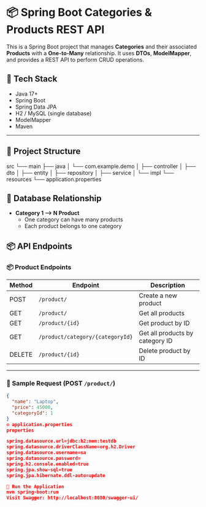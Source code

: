 # 📦 Spring Boot Categories & Products REST API

This is a Spring Boot project that manages **Categories** and their associated **Products** 
with a **One-to-Many** relationship. It uses **DTOs**, **ModelMapper**,
and provides a REST API to perform CRUD operations.

## 🧱 Tech Stack

- Java 17+
- Spring Boot
- Spring Data JPA
- H2 / MySQL (single database)
- ModelMapper
- Maven

---

## 📁 Project Structure

src
└── main
├── java
│ └── com.example.demo
│ ├── controller
│ ├── dto
│ ├── entity
│ ├── repository
│ ├── service
│ └── impl
└── resources
└── application.properties

## 🔗 Database Relationship

- **Category 1 ⟶ N Product**
  - One category can have many products
  - Each product belongs to one category
## 📦 API Endpoints

### 📦 Product Endpoints

| Method | Endpoint                         | Description                     |
|--------|----------------------------------|---------------------------------|
| POST   | `/product/`                      | Create a new product            |
| GET    | `/product/`                      | Get all products                |
| GET    | `/product/{id}`                  | Get product by ID               |
| GET    | `/product/category/{categoryId}` | Get all products by category ID |
| DELETE | `/product/{id}`                  | Delete product by ID            |

---

### 🧪 Sample Request (POST `/product/`)

```json
{
  "name": "Laptop",
  "price": 45000,
  "categoryId": 1
}
⚙️ application.properties
properties

spring.datasource.url=jdbc:h2:mem:testdb
spring.datasource.driverClassName=org.h2.Driver
spring.datasource.username=sa
spring.datasource.password=
spring.h2.console.enabled=true
spring.jpa.show-sql=true
spring.jpa.hibernate.ddl-auto=update

🚀 Run the Application
mvn spring-boot:run
Visit Swagger: http://localhost:8080/swagger-ui/

